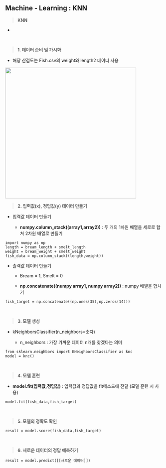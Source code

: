 ## Machine - Learning : KNN 

> **KNN**

-  

<br>

> **1. 데이터 준비 및 가시화**

- 해당 산점도는 Fish.csv의 weight와 length2 데이터 사용 
<img src="https://user-images.githubusercontent.com/105197496/210172667-11b603c0-19f1-4801-9a62-098cb593f021.png" width="420px">

> **2. 입력값(x), 정답값(y) 데이터 만들기**

- 입력값 데이터 만들기 
  
  - **numpy.column_stack((array1,array2))** : 두 개의 1차원 배열을 세로로 합쳐 2차원 배열로 만들기
  
> 
    import numpy as np
    length = bream_length + smelt_length
    weight = bream_weight + smelt_weight
    fish_data = np.column_stack((length,weight))
    
- 출력값 데이터 만들기

  - Bream = 1, Smelt = 0 
  
  - **np.concatenate((numpy array1, numpy array2))** : numpy 배열을 합치기 
  
> 
    fish_target = np.concatenate((np.ones(35),np.zeros(14)))
<br>

> **3. 모델 생성**

- kNeighborsClassifier(n_neighbors=숫자) 

  - n_neighbors : 가장 가까운 데이터 n개를 찾겠다는 의미

> 
    from sklearn.neighbors import KNeighborsClassifier as knc
    model = knc()
<br>

> **4. 모델 훈련**

- **model.fit(입력값,정답값)** : 입력값과 정답값을 fit메소드에 전달 (모델 훈련 시 사용)

>
    model.fit(fish_data,fish_target)
<br>

> **5. 모델의 정확도 확인**
>
    result = model.score(fish_data,fish_target)
<br>

> **6. 새로운 데이터의 정답 예측하기**
> 
    result = model.predict([[새로운 데이터]])
<br>

